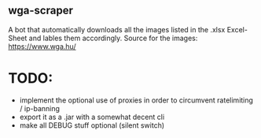 ## wga-scraper

A bot that automatically downloads all the images listed in the .xlsx Excel-Sheet and lables them accordingly.
Source for the images: https://www.wga.hu/

# TODO:

- implement the optional use of proxies in order to circumvent ratelimiting / ip-banning
- export it as a .jar with a somewhat decent cli
- make all DEBUG stuff optional (silent switch)
